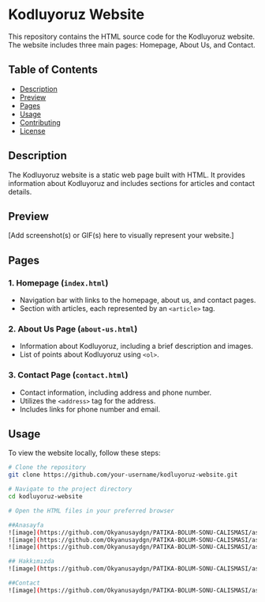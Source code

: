 # Kodluyoruz Website

This repository contains the HTML source code for the Kodluyoruz website. The website includes three main pages: Homepage, About Us, and Contact.

## Table of Contents
- [Description](#description)
- [Preview](#preview)
- [Pages](#pages)
- [Usage](#usage)
- [Contributing](#contributing)
- [License](#license)

## Description

The Kodluyoruz website is a static web page built with HTML. It provides information about Kodluyoruz and includes sections for articles and contact details.

## Preview

[Add screenshot(s) or GIF(s) here to visually represent your website.]

## Pages

### 1. Homepage (`index.html`)

- Navigation bar with links to the homepage, about us, and contact pages.
- Section with articles, each represented by an `<article>` tag.

### 2. About Us Page (`about-us.html`)

- Information about Kodluyoruz, including a brief description and images.
- List of points about Kodluyoruz using `<ol>`.

### 3. Contact Page (`contact.html`)

- Contact information, including address and phone number.
- Utilizes the `<address>` tag for the address.
- Includes links for phone number and email.

## Usage

To view the website locally, follow these steps:

```bash
# Clone the repository
git clone https://github.com/your-username/kodluyoruz-website.git

# Navigate to the project directory
cd kodluyoruz-website

# Open the HTML files in your preferred browser

##Anasayfa
![image](https://github.com/Okyanusaydgn/PATIKA-BOLUM-SONU-CALISMASI/assets/121745165/34372e17-480d-4afc-a677-1e25519c0fa5)
![image](https://github.com/Okyanusaydgn/PATIKA-BOLUM-SONU-CALISMASI/assets/121745165/c8a6ffeb-1d59-4965-b0cf-45e5122deb4a)
![image](https://github.com/Okyanusaydgn/PATIKA-BOLUM-SONU-CALISMASI/assets/121745165/ba2e7530-f7ed-4d92-b975-3b520576c115)

## Hakkımızda
![image](https://github.com/Okyanusaydgn/PATIKA-BOLUM-SONU-CALISMASI/assets/121745165/681e139b-2efd-40b7-85c4-d3bf1a5fbb44)

##Contact
![image](https://github.com/Okyanusaydgn/PATIKA-BOLUM-SONU-CALISMASI/assets/121745165/f05b8b65-483f-413f-91b4-36e8783d831b)



